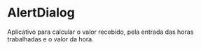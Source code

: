 # AlertDialog
 Aplicativo para calcular o valor recebido, pela entrada das horas trabalhadas e o valor da hora.
